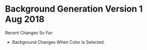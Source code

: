 # Background Generation Version 1 Aug 2018

Recent Changes So Far:

- Background Changes When Color Is Selected.
